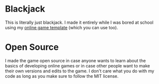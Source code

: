 # Blackjack
This is literally just blackjack. I made it entirely while I was bored at school using my [online game template](https://github.com/ArjhanToteck/Simple-Online-Game-Template) (which you can use too).

# Open Source
I made the game open source in case anyone wants to learn about the basics of developing online games or in case other people want to make their own versions and edits to the game. I don't care what you do with my code as long as you make sure to follow the MIT license.
